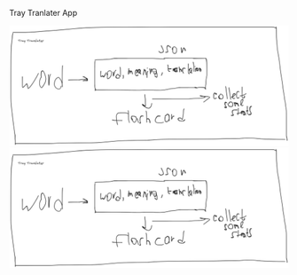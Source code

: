 Tray Tranlater App

![imoge](imoge.png "Explanation")
<picture>
  <source media="(prefers-color-scheme: dark)" srcset="imoge-dark.png">
  <source media="(prefers-color-scheme: light)" srcset="imoge.png">
  <img alt="for light theme" src="imoge.png">
</picture>